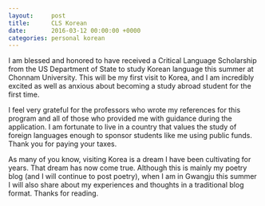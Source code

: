 ```yaml
---
layout:     post
title:      CLS Korean
date:       2016-03-12 00:00:00 +0000
categories: personal korean
---
```


I am blessed and honored to have received a Critical Language Scholarship from the US Department of State to study Korean language this summer at Chonnam University. This will be my first visit to Korea, and I am incredibly excited as well as anxious about becoming a study abroad student for the first time.

<!--more-->

I feel very grateful for the professors who wrote my references for this program and all of those who provided me with guidance during the application. I am fortunate to live in a country that values the study of foreign languages enough to sponsor students like me using public funds. Thank you for paying your taxes.

As many of you know, visiting Korea is a dream I have been cultivating for years. That dream has now come true. Although this is mainly my poetry blog (and I will continue to post poetry), when I am in Gwangju this summer I will also share about my experiences and thoughts in a traditional blog format. Thanks for reading.
